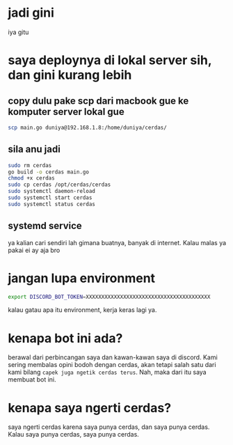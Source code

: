 # jadi gini

iya gitu

# saya deploynya di lokal server sih, dan gini kurang lebih

## copy dulu pake scp dari macbook gue ke komputer server lokal gue
```sh
scp main.go duniya@192.168.1.8:/home/duniya/cerdas/
```
## sila anu jadi
```sh
sudo rm cerdas
go build -o cerdas main.go
chmod +x cerdas
sudo cp cerdas /opt/cerdas/cerdas
sudo systemctl daemon-reload
sudo systemctl start cerdas
sudo systemctl status cerdas
```

## systemd service
ya kalian cari sendiri lah gimana buatnya, banyak di internet. Kalau malas ya pakai ei ay aja bro


# jangan lupa environment
```sh
export DISCORD_BOT_TOKEN=XXXXXXXXXXXXXXXXXXXXXXXXXXXXXXXXXXXXXXXX
```

kalau gatau apa itu environment, kerja keras lagi ya.

# kenapa bot ini ada?
berawal dari perbincangan saya dan kawan-kawan saya di discord. Kami sering membalas opini bodoh dengan cerdas, akan tetapi salah satu dari kami bilang `capek juga ngetik cerdas terus`. Nah, maka dari itu saya membuat bot ini.

# kenapa saya ngerti cerdas?
saya ngerti cerdas karena saya punya cerdas, dan saya punya cerdas. Kalau saya punya cerdas, saya punya cerdas.
